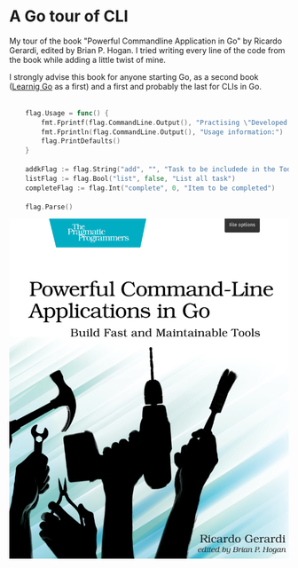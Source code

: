 #  A Go tour of CLI

My tour of the book "Powerful Commandline Application in Go" by Ricardo Gerardi, edited by Brian P. Hogan. I tried writing every line of the code from the book while adding a little twist of mine.

I strongly advise this book for anyone starting Go, as a second book ([Learnig Go](https://learning-go-book.dev/) as a first) and a first and probably the last for CLIs in Go.

```go

	flag.Usage = func() {
		fmt.Fprintf(flag.CommandLine.Output(), "Practising \"Developed for The Pragmatic Bookshelf\"\n")
		fmt.Fprintln(flag.CommandLine.Output(), "Usage information:")
		flag.PrintDefaults()
	}

	addkFlag := flag.String("add", "", "Task to be includede in the TodoList")
	listFlag := flag.Bool("list", false, "List all task")
	completeFlag := flag.Int("complete", 0, "Item to be completed")

	flag.Parse()
```

![](/assets/Screenshot%20from%202023-07-13%2014-02-46.png)